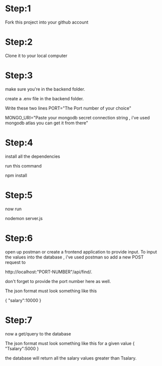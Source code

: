 # Step:1
Fork this project into your github account

# Step:2
Clone it to your local computer

# Step:3 
make sure you're in the backend folder.

create a .env file in the backend folder.

Write these two lines
PORT="The Port number of your choice"

MONGO_URI="Paste your mongodb secret connection string , i've used mongodb atlas you can get it from there"

# Step:4 
install all the dependencies

run this command 

npm install

# Step:5 
now run

nodemon server.js

# Step:6 
open up postman or create a frontend application to provide input.
To input the values into the database , i've used postman so add a new POST request to 

http://localhost:"PORT-NUMBER"/api/find/.

don't forget to provide the port number here as well.

The json format must look something like this 

{
    "salary":10000
}

# Step:7 
now a get/query to the database

The json format must look something like this for a given value 
{
    "Tsalary":5000
}

the database will return all the salary values greater than Tsalary.

